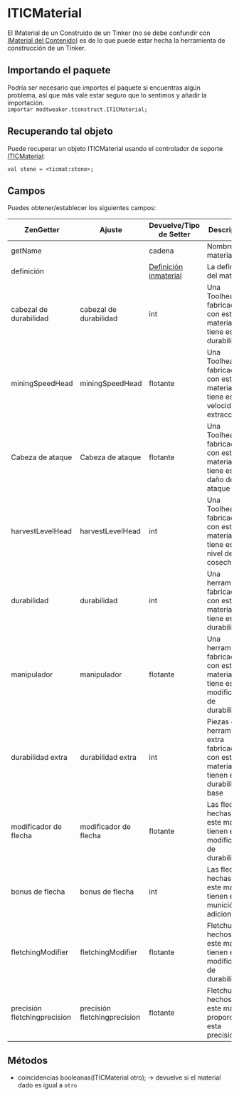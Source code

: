 # ITICMaterial

El IMaterial de un Construido de un Tinker (no se debe confundir con [IMaterial del Contenido](/Mods/ContentTweaker/Materials/Materials/Material/)) es de lo que puede estar hecha la herramienta de construcción de un Tinker.

## Importando el paquete

Podría ser necesario que importes el paquete si encuentras algún problema, así que más vale estar seguro que lo sentimos y añadir la importación.  
`importar modtweaker.tconstruct.ITICMaterial;`

## Recuperando tal objeto

Puede recuperar un objeto ITICMaterial usando el controlador de soporte [ITICMaterial](/Mods/Modtweaker/TConstruct/Brackets/Bracket_Material/):

```zenscript
val stone = <ticmat:stone>;
```

## Campos

Puedes obtener/establecer los siguientes campos:

| ZenGetter                    | Ajuste                       | Devuelve/Tipo de Setter                                                                | Descripción                                                                            |
| ---------------------------- | ---------------------------- | -------------------------------------------------------------------------------------- | -------------------------------------------------------------------------------------- |
| getName                      |                              | cadena                                                                                 | Nombre del material                                                                    |
| definición                   |                              | [Definición inmaterial](/Mods/Modtweaker/TConstruct/Materials/ITICMaterialDefinition/) | La definición del material                                                             |
| cabezal de durabilidad       | cabezal de durabilidad       | int                                                                                    | Una Toolhead fabricada con este material tiene esta durabilidad                        |
| miningSpeedHead              | miningSpeedHead              | flotante                                                                               | Una Toolhead fabricada con este material tiene esta velocidad de extracción            |
| Cabeza de ataque             | Cabeza de ataque             | flotante                                                                               | Una Toolhead fabricada con este material tiene este daño de ataque                     |
| harvestLevelHead             | harvestLevelHead             | int                                                                                    | Una Toolhead fabricada con este material tiene este nivel de cosecha                   |
| durabilidad                  | durabilidad                  | int                                                                                    | Una herramienta fabricada con este material tiene esta durabilidad                     |
| manipulador                  | manipulador                  | flotante                                                                               | Una herramienta fabricada con este material tiene este modificador de durabilidad      |
| durabilidad extra            | durabilidad extra            | int                                                                                    | Piezas de herramientas extra fabricadas con este material tienen esta durabilidad base |
| modificador de flecha        | modificador de flecha        | flotante                                                                               | Las flechas hechas con este material tienen este modificador de durabilidad            |
| bonus de flecha              | bonus de flecha              | int                                                                                    | Las flechas hechas con este material tienen esta munición adicional                    |
| fletchingModifier            | fletchingModifier            | flotante                                                                               | Fletchungs hechos con este material tienen este modificador de durabilidad             |
| precisión fletchingprecision | precisión fletchingprecision | flotante                                                                               | Fletchungs hechos con este material proporcionan esta precisión                        |

## Métodos

- coincidencias booleanas(ITICMaterial otro); → devuelve si el material dado es igual a `otro`